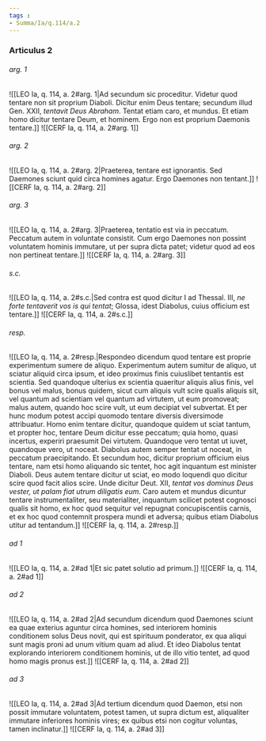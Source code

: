 ```yaml
---
tags : 
- Summa/Ia/q.114/a.2
---
```


### Articulus 2

###### arg. 1
![[LEO Ia, q. 114, a. 2#arg. 1|Ad secundum sic proceditur. Videtur quod tentare non sit proprium Diaboli. Dicitur enim Deus tentare; secundum illud Gen. XXII, *tentavit Deus Abraham*. Tentat etiam caro, et mundus. Et etiam homo dicitur tentare Deum, et hominem. Ergo non est proprium Daemonis tentare.]]
![[CERF Ia, q. 114, a. 2#arg. 1]]

###### arg. 2
![[LEO Ia, q. 114, a. 2#arg. 2|Praeterea, tentare est ignorantis. Sed Daemones sciunt quid circa homines agatur. Ergo Daemones non tentant.]]
![[CERF Ia, q. 114, a. 2#arg. 2]]

###### arg. 3
![[LEO Ia, q. 114, a. 2#arg. 3|Praeterea, tentatio est via in peccatum. Peccatum autem in voluntate consistit. Cum ergo Daemones non possint voluntatem hominis immutare, ut per supra dicta patet; videtur quod ad eos non pertineat tentare.]]
![[CERF Ia, q. 114, a. 2#arg. 3]]

###### s.c.
![[LEO Ia, q. 114, a. 2#s.c.|Sed contra est quod dicitur I ad Thessal. III, *ne forte tentaverit vos is qui tentat*; Glossa, idest Diabolus, cuius officium est tentare.]]
![[CERF Ia, q. 114, a. 2#s.c.]]

###### resp.
![[LEO Ia, q. 114, a. 2#resp.|Respondeo dicendum quod tentare est proprie experimentum sumere de aliquo. Experimentum autem sumitur de aliquo, ut sciatur aliquid circa ipsum, et ideo proximus finis cuiuslibet tentantis est scientia. Sed quandoque ulterius ex scientia quaeritur aliquis alius finis, vel bonus vel malus, bonus quidem, sicut cum aliquis vult scire qualis aliquis sit, vel quantum ad scientiam vel quantum ad virtutem, ut eum promoveat; malus autem, quando hoc scire vult, ut eum decipiat vel subvertat. Et per hunc modum potest accipi quomodo tentare diversis diversimode attribuatur. Homo enim tentare dicitur, quandoque quidem ut sciat tantum, et propter hoc, tentare Deum dicitur esse peccatum; quia homo, quasi incertus, experiri praesumit Dei virtutem. Quandoque vero tentat ut iuvet, quandoque vero, ut noceat. Diabolus autem semper tentat ut noceat, in peccatum praecipitando. Et secundum hoc, dicitur proprium officium eius tentare, nam etsi homo aliquando sic tentet, hoc agit inquantum est minister Diaboli. Deus autem tentare dicitur ut sciat, eo modo loquendi quo dicitur scire quod facit alios scire. Unde dicitur Deut. XII, *tentat vos dominus Deus vester, ut palam fiat utrum diligatis eum*. Caro autem et mundus dicuntur tentare instrumentaliter, seu materialiter, inquantum scilicet potest cognosci qualis sit homo, ex hoc quod sequitur vel repugnat concupiscentiis carnis, et ex hoc quod contemnit prospera mundi et adversa; quibus etiam Diabolus utitur ad tentandum.]]
![[CERF Ia, q. 114, a. 2#resp.]]

###### ad 1
![[LEO Ia, q. 114, a. 2#ad 1|Et sic patet solutio ad primum.]]
![[CERF Ia, q. 114, a. 2#ad 1]]

###### ad 2
![[LEO Ia, q. 114, a. 2#ad 2|Ad secundum dicendum quod Daemones sciunt ea quae exterius aguntur circa homines, sed interiorem hominis conditionem solus Deus novit, qui est spirituum ponderator, ex qua aliqui sunt magis proni ad unum vitium quam ad aliud. Et ideo Diabolus tentat explorando interiorem conditionem hominis, ut de illo vitio tentet, ad quod homo magis pronus est.]]
![[CERF Ia, q. 114, a. 2#ad 2]]

###### ad 3
![[LEO Ia, q. 114, a. 2#ad 3|Ad tertium dicendum quod Daemon, etsi non possit immutare voluntatem, potest tamen, ut supra dictum est, aliqualiter immutare inferiores hominis vires; ex quibus etsi non cogitur voluntas, tamen inclinatur.]]
![[CERF Ia, q. 114, a. 2#ad 3]]

